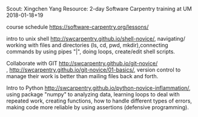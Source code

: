Scout: Xingchen Yang
Resource: 2-day Software Carpentry training at UM 2018-01-18+19

course schedule
https://software-carpentry.org/lessons/


intro to unix shell
http://swcarpentry.github.io/shell-novice/, navigating/ working with files and directories (ls, cd, pwd, mkdir),connecting commands by using pipes "|", doing loops, create/edit shell scripts.


Collaborate with GIT
http://swcarpentry.github.io/git-novice/ , http://swcarpentry.github.io/git-novice/01-basics/, version control to manage their work is better than mailing files back and forth.

Intro to Python
http://swcarpentry.github.io/python-novice-inflammation/, using package "numpy" to analyzing data, learning loops to deal with repeated work, creating functions, how to handle different types of errors, making code more reliable by using assertions (defensive programming). 

